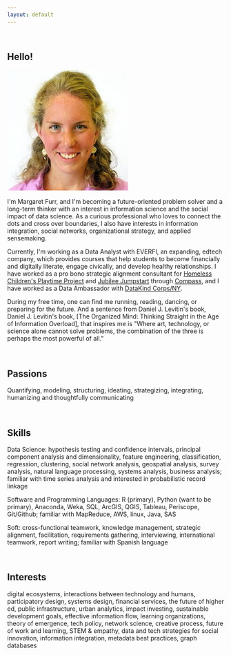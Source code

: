 ```yaml
---
layout: default
---
```


<br>

## Hello!

<img class="profile-picture" src="me.jpg">

I'm Margaret Furr, and I'm becoming a future-oriented problem solver and a long-term thinker with an interest in information science and the social impact of data science. As a curious professional who loves to connect the dots and cross over boundaries, I also have interests in information integration, social networks, organizational strategy, and applied sensemaking. 

Currently, I'm working as a Data Analyst with EVERFI, an expanding, edtech company, which provides courses that help students to become financially and digitally literate, engage civically, and develop healthy relationships. I have worked as a pro bono strategic alignment consultant for [Homeless Children's Playtime Project](https://www.playtimeproject.org) and [Jubilee Jumpstart](http://www.jubileejumpstart.org) through [Compass](http://compassprobono.org), and I have worked as a Data Ambassador with [DataKind Corps/NY](http://www.datakind.org). 

During my free time, one can find me running, reading, dancing, or preparing for the future. And a sentence from Daniel J. Levitin's book, Daniel J. Levitin's book, [The Organized Mind: Thinking Straight in the Age of Information Overload], that inspires me is "Where art, technology, or science alone cannot solve problems, the combination of the three is perhaps the most powerful of all." 

<br>

## Passions

Quantifying, modeling, structuring, ideating, strategizing, integrating, humanizing and thoughtfully communicating

<br>

## Skills

Data Science: hypothesis testing and confidence intervals, principal component analysis and dimensionality, feature engineering, classification, regression, clustering, social network analysis, geospatial analysis, survey analysis, natural language processing, systems analysis, business analysis; familiar with time series analysis and interested in probabilistic record linkage 

Software and Programming Languages: R (primary), Python (want to be primary), Anaconda, Weka, SQL, ArcGIS, QGIS, Tableau, Periscope, Git/Github; familiar with MapReduce, AWS, linux, Java, SAS

Soft: cross-functional teamwork, knowledge management, strategic alignment, facilitation, requirements gathering, interviewing, international teamwork, report writing; familiar with Spanish language

<br>

## Interests

digital ecosystems, interactions between technology and humans, participatory design, systems design, financial services, the future of higher ed, public infrastructure, urban analytics, impact investing, sustainable development goals, effective information flow, learning organizations, theory of emergence, tech policy, network science, creative process, future of work and learning, STEM & empathy, data and tech strategies for social innovation, information integration, metadata best practices, graph databases

<br>

